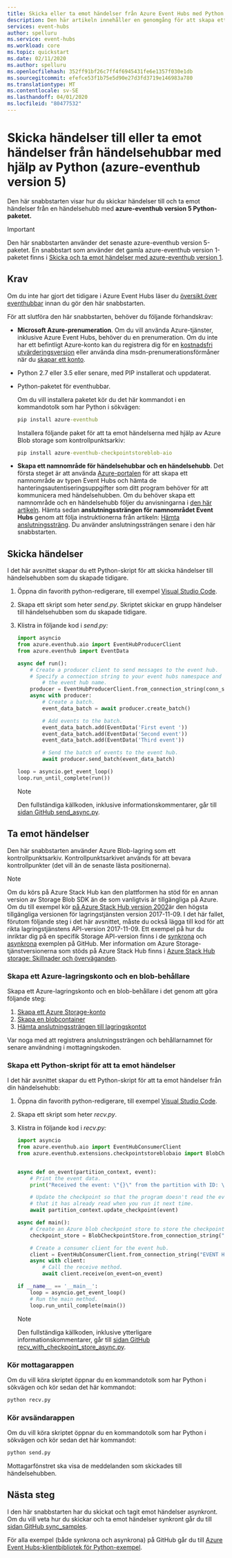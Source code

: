 ```yaml
---
title: Skicka eller ta emot händelser från Azure Event Hubs med Python (senaste)
description: Den här artikeln innehåller en genomgång för att skapa ett Python-program som skickar/tar emot händelser till/från Azure Event Hubs med det senaste azure-eventhub version 5-paketet.
services: event-hubs
author: spelluru
ms.service: event-hubs
ms.workload: core
ms.topic: quickstart
ms.date: 02/11/2020
ms.author: spelluru
ms.openlocfilehash: 352ff91bf26c7ff4f6945431fe6e1357f030e1db
ms.sourcegitcommit: efefce53f1b75e5d90e27d3fd3719e146983a780
ms.translationtype: MT
ms.contentlocale: sv-SE
ms.lasthandoff: 04/01/2020
ms.locfileid: "80477532"
---
```

# <a name="send-events-to-or-receive-events-from-event-hubs-by-using-python-azure-eventhub-version-5"></a>Skicka händelser till eller ta emot händelser från händelsehubbar med hjälp av Python (azure-eventhub version 5)
Den här snabbstarten visar hur du skickar händelser till och ta emot händelser från en händelsehubb med **azure-eventhub version 5 Python-paketet.**

> [!IMPORTANT]
> Den här snabbstarten använder det senaste azure-eventhub version 5-paketet. En snabbstart som använder det gamla azure-eventhub version 1-paketet finns i [Skicka och ta emot händelser med azure-eventhub version 1](event-hubs-python-get-started-send.md). 

## <a name="prerequisites"></a>Krav
Om du inte har gjort det tidigare i Azure Event Hubs läser du [översikt över eventhubbar](event-hubs-about.md) innan du gör den här snabbstarten. 

För att slutföra den här snabbstarten, behöver du följande förhandskrav:

- **Microsoft Azure-prenumeration**. Om du vill använda Azure-tjänster, inklusive Azure Event Hubs, behöver du en prenumeration.  Om du inte har ett befintligt Azure-konto kan du registrera dig för en [kostnadsfri utvärderingsversion](https://azure.microsoft.com/free/) eller använda dina msdn-prenumerationsförmåner när du [skapar ett konto](https://azure.microsoft.com).
- Python 2.7 eller 3.5 eller senare, med PIP installerat och uppdaterat.
- Python-paketet för eventhubbar. 

    Om du vill installera paketet kör du det här kommandot i en kommandotolk som har Python i sökvägen:

    ```cmd
    pip install azure-eventhub
    ```

    Installera följande paket för att ta emot händelserna med hjälp av Azure Blob storage som kontrollpunktsarkiv:

    ```cmd
    pip install azure-eventhub-checkpointstoreblob-aio
    ```
- **Skapa ett namnområde för händelsehubbar och en händelsehubb**. Det första steget är att använda [Azure-portalen](https://portal.azure.com) för att skapa ett namnområde av typen Event Hubs och hämta de hanteringsautentiseringsuppgifter som ditt program behöver för att kommunicera med händelsehubben. Om du behöver skapa ett namnområde och en händelsehubb följer du anvisningarna i [den här artikeln](event-hubs-create.md). Hämta sedan **anslutningssträngen för namnområdet Event Hubs** genom att följa instruktionerna från artikeln: [Hämta anslutningssträng](event-hubs-get-connection-string.md#get-connection-string-from-the-portal). Du använder anslutningssträngen senare i den här snabbstarten.

## <a name="send-events"></a>Skicka händelser
I det här avsnittet skapar du ett Python-skript för att skicka händelser till händelsehubben som du skapade tidigare.

1. Öppna din favorith python-redigerare, till exempel [Visual Studio Code](https://code.visualstudio.com/).
2. Skapa ett skript som heter *send.py*. Skriptet skickar en grupp händelser till händelsehubben som du skapade tidigare.
3. Klistra in följande kod i *send.py:*

    ```python
    import asyncio
    from azure.eventhub.aio import EventHubProducerClient
    from azure.eventhub import EventData

    async def run():
        # Create a producer client to send messages to the event hub.
        # Specify a connection string to your event hubs namespace and
            # the event hub name.
        producer = EventHubProducerClient.from_connection_string(conn_str="EVENT HUBS NAMESPACE - CONNECTION STRING", eventhub_name="EVENT HUB NAME")
        async with producer:
            # Create a batch.
            event_data_batch = await producer.create_batch()

            # Add events to the batch.
            event_data_batch.add(EventData('First event '))
            event_data_batch.add(EventData('Second event'))
            event_data_batch.add(EventData('Third event'))

            # Send the batch of events to the event hub.
            await producer.send_batch(event_data_batch)

    loop = asyncio.get_event_loop()
    loop.run_until_complete(run())

    ```

    > [!NOTE]
    > Den fullständiga källkoden, inklusive informationskommentarer, går till [sidan GitHub send_async.py](https://github.com/Azure/azure-sdk-for-python/blob/master/sdk/eventhub/azure-eventhub/samples/async_samples/send_async.py).
    

## <a name="receive-events"></a>Ta emot händelser
Den här snabbstarten använder Azure Blob-lagring som ett kontrollpunktsarkiv. Kontrollpunktsarkivet används för att bevara kontrollpunkter (det vill än de senaste lästa positionerna).  

> [!NOTE]
> Om du körs på Azure Stack Hub kan den plattformen ha stöd för en annan version av Storage Blob SDK än de som vanligtvis är tillgängliga på Azure. Om du till exempel kör [på Azure Stack Hub version 2002](https://docs.microsoft.com/azure-stack/user/event-hubs-overview)är den högsta tillgängliga versionen för lagringstjänsten version 2017-11-09. I det här fallet, förutom följande steg i det här avsnittet, måste du också lägga till kod för att rikta lagringstjänstens API-version 2017-11-09. Ett exempel på hur du inriktar dig på en specifik Storage API-version finns i de [synkrona](https://github.com/Azure/azure-sdk-for-python/blob/master/sdk/eventhub/azure-eventhub-checkpointstoreblob/samples/receive_events_using_checkpoint_store_storage_api_version.py) och [asynkrona](https://github.com/Azure/azure-sdk-for-python/blob/master/sdk/eventhub/azure-eventhub-checkpointstoreblob-aio/samples/receive_events_using_checkpoint_store_storage_api_version_async.py) exemplen på GitHub. Mer information om Azure Storage-tjänstversionerna som stöds på Azure Stack Hub finns i [Azure Stack Hub storage: Skillnader och överväganden](https://docs.microsoft.com/azure-stack/user/azure-stack-acs-differences).


### <a name="create-an-azure-storage-account-and-a-blob-container"></a>Skapa ett Azure-lagringskonto och en blob-behållare
Skapa ett Azure-lagringskonto och en blob-behållare i det genom att göra följande steg:

1. [Skapa ett Azure Storage-konto](../storage/common/storage-account-create.md?tabs=azure-portal)
2. [Skapa en blobcontainer](../storage/blobs/storage-quickstart-blobs-portal.md#create-a-container)
3. [Hämta anslutningssträngen till lagringskontot](../storage/common/storage-configure-connection-string.md?#view-and-copy-a-connection-string)

Var noga med att registrera anslutningssträngen och behållarnamnet för senare användning i mottagningskoden.


### <a name="create-a-python-script-to-receive-events"></a>Skapa ett Python-skript för att ta emot händelser

I det här avsnittet skapar du ett Python-skript för att ta emot händelser från din händelsehubb:

1. Öppna din favorith python-redigerare, till exempel [Visual Studio Code](https://code.visualstudio.com/).
2. Skapa ett skript som heter *recv.py*.
3. Klistra in följande kod i *recv.py:*

    ```python
    import asyncio
    from azure.eventhub.aio import EventHubConsumerClient
    from azure.eventhub.extensions.checkpointstoreblobaio import BlobCheckpointStore


    async def on_event(partition_context, event):
        # Print the event data.
        print("Received the event: \"{}\" from the partition with ID: \"{}\"".format(event.body_as_str(encoding='UTF-8'), partition_context.partition_id))

        # Update the checkpoint so that the program doesn't read the events
        # that it has already read when you run it next time.
        await partition_context.update_checkpoint(event)

    async def main():
        # Create an Azure blob checkpoint store to store the checkpoints.
        checkpoint_store = BlobCheckpointStore.from_connection_string("AZURE STORAGE CONNECTION STRING", "BLOB CONTAINER NAME")

        # Create a consumer client for the event hub.
        client = EventHubConsumerClient.from_connection_string("EVENT HUBS NAMESPACE CONNECTION STRING", consumer_group="$Default", eventhub_name="EVENT HUB NAME", checkpoint_store=checkpoint_store)
        async with client:
            # Call the receive method.
            await client.receive(on_event=on_event)

    if __name__ == '__main__':
        loop = asyncio.get_event_loop()
        # Run the main method.
        loop.run_until_complete(main())    
    ```

    > [!NOTE]
    > Den fullständiga källkoden, inklusive ytterligare informationskommentarer, går till [sidan GitHub recv_with_checkpoint_store_async.py](https://github.com/Azure/azure-sdk-for-python/blob/master/sdk/eventhub/azure-eventhub/samples/async_samples/recv_with_checkpoint_store_async.py).


### <a name="run-the-receiver-app"></a>Kör mottagarappen

Om du vill köra skriptet öppnar du en kommandotolk som har Python i sökvägen och kör sedan det här kommandot:

```bash
python recv.py
```

### <a name="run-the-sender-app"></a>Kör avsändarappen

Om du vill köra skriptet öppnar du en kommandotolk som har Python i sökvägen och kör sedan det här kommandot:

```bash
python send.py
```

Mottagarfönstret ska visa de meddelanden som skickades till händelsehubben.


## <a name="next-steps"></a>Nästa steg
I den här snabbstarten har du skickat och tagit emot händelser asynkront. Om du vill veta hur du skickar och ta emot händelser synkront går du till [sidan GitHub sync_samples](https://github.com/Azure/azure-sdk-for-python/tree/master/sdk/eventhub/azure-eventhub/samples/sync_samples).

För alla exempel (både synkrona och asynkrona) på GitHub går du till [Azure Event Hubs-klientbibliotek för Python-exempel](https://github.com/Azure/azure-sdk-for-python/tree/master/sdk/eventhub/azure-eventhub/samples).
